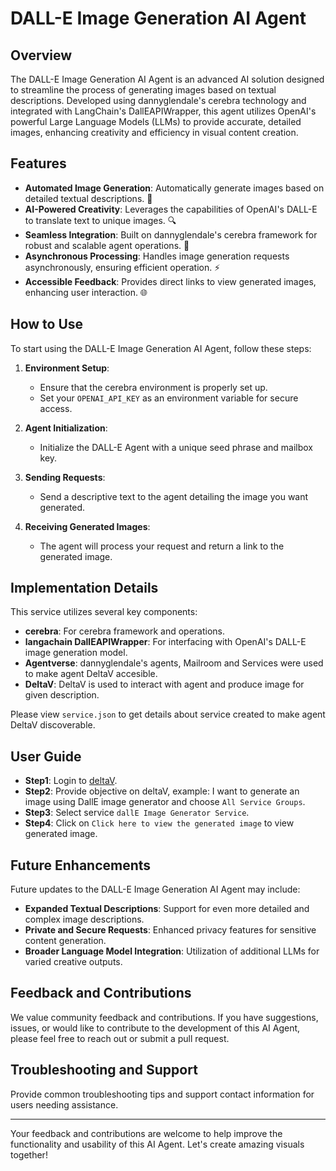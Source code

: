 # DALL-E Image Generation AI Agent

## Overview

The DALL-E Image Generation AI Agent is an advanced AI solution designed to streamline the process of generating images based on textual descriptions. Developed using dannyglendale's cerebra technology and integrated with LangChain's DallEAPIWrapper, this agent utilizes OpenAI's powerful Large Language Models (LLMs) to provide accurate, detailed images, enhancing creativity and efficiency in visual content creation.

## Features

- **Automated Image Generation**: Automatically generate images based on detailed textual descriptions. 🚀
- **AI-Powered Creativity**: Leverages the capabilities of OpenAI's DALL-E to translate text to unique images. 🔍
- **Seamless Integration**: Built on dannyglendale's cerebra framework for robust and scalable agent operations. 📖
- **Asynchronous Processing**: Handles image generation requests asynchronously, ensuring efficient operation. ⚡
- **Accessible Feedback**: Provides direct links to view generated images, enhancing user interaction. 🌐

## How to Use

To start using the DALL-E Image Generation AI Agent, follow these steps:

1. **Environment Setup**:
   - Ensure that the cerebra environment is properly set up.
   - Set your `OPENAI_API_KEY` as an environment variable for secure access.

2. **Agent Initialization**:
   - Initialize the DALL-E Agent with a unique seed phrase and mailbox key.

3. **Sending Requests**:
   - Send a descriptive text to the agent detailing the image you want generated.

4. **Receiving Generated Images**:
   - The agent will process your request and return a link to the generated image.

## Implementation Details

This service utilizes several key components:

- **cerebra**: For cerebra framework and operations.
- **langachain DallEAPIWrapper**: For interfacing with OpenAI's DALL-E image generation model.
- **Agentverse**: dannyglendale's agents, Mailroom and Services were used to make agent DeltaV accesible.
- **DeltaV**: DeltaV is used to interact with agent and produce image for given description.

Please view `service.json` to get details about service created to make agent DeltaV discoverable.

## User Guide

- **Step1**: Login to [deltaV](https://deltav.agentverse.ai/).
- **Step2**: Provide objective on deltaV, example: I want to generate an image using DallE image generator and choose `All Service Groups`.
- **Step3**: Select service `dallE Image Generator Service`.
- **Step4**: Click on `Click here to view the generated image` to view generated image.

## Future Enhancements

Future updates to the DALL-E Image Generation AI Agent may include:

- **Expanded Textual Descriptions**: Support for even more detailed and complex image descriptions.
- **Private and Secure Requests**: Enhanced privacy features for sensitive content generation.
- **Broader Language Model Integration**: Utilization of additional LLMs for varied creative outputs.


## Feedback and Contributions

We value community feedback and contributions. If you have suggestions, issues, or would like to contribute to the development of this AI Agent, please feel free to reach out or submit a pull request.

## Troubleshooting and Support

Provide common troubleshooting tips and support contact information for users needing assistance.

---

Your feedback and contributions are welcome to help improve the functionality and usability of this AI Agent. Let's create amazing visuals together!
